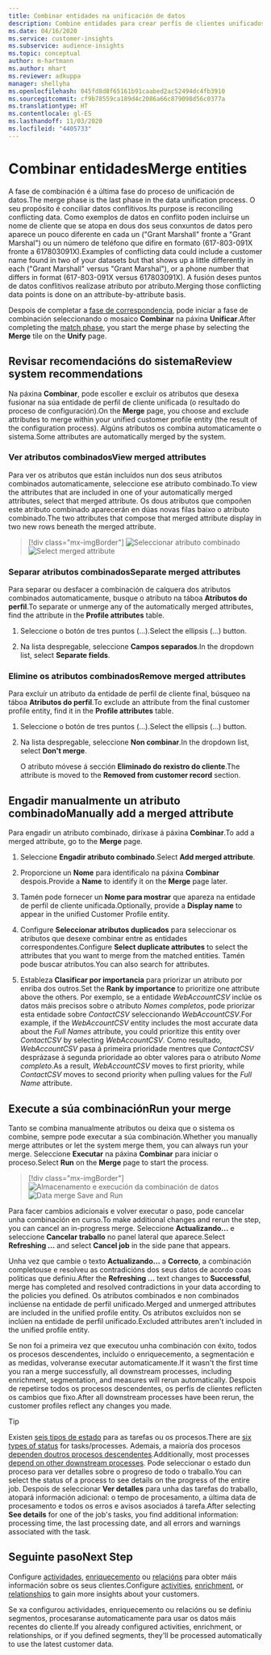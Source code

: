 ```yaml
---
title: Combinar entidades na unificación de datos
description: Combine entidades para crear perfís de clientes unificados.
ms.date: 04/16/2020
ms.service: customer-insights
ms.subservice: audience-insights
ms.topic: conceptual
author: m-hartmann
ms.author: mhart
ms.reviewer: adkuppa
manager: shellyha
ms.openlocfilehash: 045fd8d8f65161b91caabed2ac52494dc4fb3910
ms.sourcegitcommit: cf9b78559ca189d4c2086a66c879098d56c0377a
ms.translationtype: HT
ms.contentlocale: gl-ES
ms.lasthandoff: 11/03/2020
ms.locfileid: "4405733"
---
```

# <a name="merge-entities"></a><span data-ttu-id="5f49e-103">Combinar entidades</span><span class="sxs-lookup"><span data-stu-id="5f49e-103">Merge entities</span></span>

<span data-ttu-id="5f49e-104">A fase de combinación é a última fase do proceso de unificación de datos.</span><span class="sxs-lookup"><span data-stu-id="5f49e-104">The merge phase is the last phase in the data unification process.</span></span> <span data-ttu-id="5f49e-105">O seu propósito é conciliar datos conflitivos.</span><span class="sxs-lookup"><span data-stu-id="5f49e-105">Its purpose is reconciling conflicting data.</span></span> <span data-ttu-id="5f49e-106">Como exemplos de datos en conflito poden incluírse un nome de cliente que se atopa en dous dos seus conxuntos de datos pero aparece un pouco diferente en cada un ("Grant Marshall" fronte a "Grant Marshal") ou un número de teléfono que difire en formato (617-803-091X fronte a 617803091X).</span><span class="sxs-lookup"><span data-stu-id="5f49e-106">Examples of conflicting data could include a customer name found in two of your datasets but that shows up a little differently in each ("Grant Marshall" versus "Grant Marshal"), or a phone number that differs in format (617-803-091X versus 617803091X).</span></span> <span data-ttu-id="5f49e-107">A fusión deses puntos de datos conflitivos realízase atributo por atributo.</span><span class="sxs-lookup"><span data-stu-id="5f49e-107">Merging those conflicting data points is done on an attribute-by-attribute basis.</span></span>

<span data-ttu-id="5f49e-108">Despois de completar a [fase de correspondencia](match-entities.md), pode iniciar a fase de combinación seleccionando o mosaico **Combinar** na páxina **Unificar**.</span><span class="sxs-lookup"><span data-stu-id="5f49e-108">After completing the [match phase](match-entities.md), you start the merge phase by selecting the **Merge** tile on the **Unify** page.</span></span>

## <a name="review-system-recommendations"></a><span data-ttu-id="5f49e-109">Revisar recomendacións do sistema</span><span class="sxs-lookup"><span data-stu-id="5f49e-109">Review system recommendations</span></span>

<span data-ttu-id="5f49e-110">Na páxina **Combinar**, pode escoller e excluír os atributos que desexa fusionar na súa entidade de perfil de cliente unificada (o resultado do proceso de configuración).</span><span class="sxs-lookup"><span data-stu-id="5f49e-110">On the **Merge** page, you choose and exclude attributes to merge within your unified customer profile entity (the result of the configuration process).</span></span> <span data-ttu-id="5f49e-111">Algúns atributos os combina automaticamente o sistema.</span><span class="sxs-lookup"><span data-stu-id="5f49e-111">Some attributes are automatically merged by the system.</span></span>

### <a name="view-merged-attributes"></a><span data-ttu-id="5f49e-112">Ver atributos combinados</span><span class="sxs-lookup"><span data-stu-id="5f49e-112">View merged attributes</span></span>

<span data-ttu-id="5f49e-113">Para ver os atributos que están incluídos nun dos seus atributos combinados automaticamente, seleccione ese atributo combinado.</span><span class="sxs-lookup"><span data-stu-id="5f49e-113">To view the attributes that are included in one of your automatically merged attributes, select that merged attribute.</span></span> <span data-ttu-id="5f49e-114">Os dous atributos que compoñen este atributo combinado aparecerán en dúas novas filas baixo o atributo combinado.</span><span class="sxs-lookup"><span data-stu-id="5f49e-114">The two attributes that compose that merged attribute display in two new rows beneath the merged attribute.</span></span>

> [!div class="mx-imgBorder"]
> <span data-ttu-id="5f49e-115">![Seleccionar atributo combinado](media/configure-data-merge-profile-attributes.png "Seleccionar atributo combinado")</span><span class="sxs-lookup"><span data-stu-id="5f49e-115">![Select merged attribute](media/configure-data-merge-profile-attributes.png "Select merged attribute")</span></span>

### <a name="separate-merged-attributes"></a><span data-ttu-id="5f49e-116">Separar atributos combinados</span><span class="sxs-lookup"><span data-stu-id="5f49e-116">Separate merged attributes</span></span>

<span data-ttu-id="5f49e-117">Para separar ou desfacer a combinación de calquera dos atributos combinados automaticamente, busque o atributo na táboa **Atributos do perfil**.</span><span class="sxs-lookup"><span data-stu-id="5f49e-117">To separate or unmerge any of the automatically merged attributes, find the attribute in the **Profile attributes** table.</span></span>

1. <span data-ttu-id="5f49e-118">Seleccione o botón de tres puntos (...).</span><span class="sxs-lookup"><span data-stu-id="5f49e-118">Select the ellipsis (...) button.</span></span>
  
2. <span data-ttu-id="5f49e-119">Na lista despregable, seleccione **Campos separados**.</span><span class="sxs-lookup"><span data-stu-id="5f49e-119">In the dropdown list, select **Separate fields**.</span></span>

### <a name="remove-merged-attributes"></a><span data-ttu-id="5f49e-120">Elimine os atributos combinados</span><span class="sxs-lookup"><span data-stu-id="5f49e-120">Remove merged attributes</span></span>

<span data-ttu-id="5f49e-121">Para excluír un atributo da entidade de perfil de cliente final, búsqueo na táboa **Atributos do perfil**.</span><span class="sxs-lookup"><span data-stu-id="5f49e-121">To exclude an attribute from the final customer profile entity, find it in the **Profile attributes** table.</span></span>

1. <span data-ttu-id="5f49e-122">Seleccione o botón de tres puntos (...).</span><span class="sxs-lookup"><span data-stu-id="5f49e-122">Select the ellipsis (...) button.</span></span>
  
2. <span data-ttu-id="5f49e-123">Na lista despregable, seleccione **Non combinar**.</span><span class="sxs-lookup"><span data-stu-id="5f49e-123">In the dropdown list, select **Don't merge**.</span></span>

   <span data-ttu-id="5f49e-124">O atributo móvese á sección **Eliminado do rexistro do cliente**.</span><span class="sxs-lookup"><span data-stu-id="5f49e-124">The attribute is moved to the **Removed from customer record** section.</span></span>

## <a name="manually-add-a-merged-attribute"></a><span data-ttu-id="5f49e-125">Engadir manualmente un atributo combinado</span><span class="sxs-lookup"><span data-stu-id="5f49e-125">Manually add a merged attribute</span></span>

<span data-ttu-id="5f49e-126">Para engadir un atributo combinado, diríxase á páxina **Combinar**.</span><span class="sxs-lookup"><span data-stu-id="5f49e-126">To add a merged attribute, go to the **Merge** page.</span></span>

1. <span data-ttu-id="5f49e-127">Seleccione **Engadir atributo combinado**.</span><span class="sxs-lookup"><span data-stu-id="5f49e-127">Select **Add merged attribute**.</span></span>

2. <span data-ttu-id="5f49e-128">Proporcione un **Nome** para identificalo na páxina **Combinar** despois.</span><span class="sxs-lookup"><span data-stu-id="5f49e-128">Provide a **Name** to identify it on the **Merge** page later.</span></span>

3. <span data-ttu-id="5f49e-129">Tamén pode fornecer un **Nome para mostrar** que apareza na entidade de perfil de cliente unificada.</span><span class="sxs-lookup"><span data-stu-id="5f49e-129">Optionally, provide a **Display name** to appear in the unified Customer Profile entity.</span></span>

4. <span data-ttu-id="5f49e-130">Configure **Seleccionar atributos duplicados** para seleccionar os atributos que desexe combinar entre as entidades correspondentes.</span><span class="sxs-lookup"><span data-stu-id="5f49e-130">Configure **Select duplicate attributes** to select the attributes that you want to merge from the matched entities.</span></span> <span data-ttu-id="5f49e-131">Tamén pode buscar atributos.</span><span class="sxs-lookup"><span data-stu-id="5f49e-131">You can also search for attributes.</span></span>

5. <span data-ttu-id="5f49e-132">Estableza **Clasificar por importancia** para priorizar un atributo por enriba dos outros.</span><span class="sxs-lookup"><span data-stu-id="5f49e-132">Set the **Rank by importance** to prioritize one attribute above the others.</span></span> <span data-ttu-id="5f49e-133">Por exemplo, se a entidade *WebAccountCSV* inclúe os datos máis precisos sobre o atributo *Nomes completos*, pode priorizar esta entidade sobre *ContactCSV* seleccionando *WebAccountCSV*.</span><span class="sxs-lookup"><span data-stu-id="5f49e-133">For example, if the *WebAccountCSV* entity includes the most accurate data about the *Full Names* attribute, you could prioritize this entity over *ContactCSV* by selecting *WebAccountCSV*.</span></span> <span data-ttu-id="5f49e-134">Como resultado, *WebAccountCSV* pasa á primeira prioridade mentres que *ContactCSV* desprázase á segunda prioridade ao obter valores para o atributo *Nome completo*.</span><span class="sxs-lookup"><span data-stu-id="5f49e-134">As a result, *WebAccountCSV* moves to first priority, while *ContactCSV* moves to second priority when pulling values for the *Full Name* attribute.</span></span>

## <a name="run-your-merge"></a><span data-ttu-id="5f49e-135">Execute a súa combinación</span><span class="sxs-lookup"><span data-stu-id="5f49e-135">Run your merge</span></span>

<span data-ttu-id="5f49e-136">Tanto se combina manualmente atributos ou deixa que o sistema os combine, sempre pode executar a súa combinación.</span><span class="sxs-lookup"><span data-stu-id="5f49e-136">Whether you manually merge attributes or let the system merge them, you can always run your merge.</span></span> <span data-ttu-id="5f49e-137">Seleccione **Executar** na páxina **Combinar** para iniciar o proceso.</span><span class="sxs-lookup"><span data-stu-id="5f49e-137">Select **Run** on the **Merge** page to start the process.</span></span>

> [!div class="mx-imgBorder"]
> <span data-ttu-id="5f49e-138">![Almacenamento e execución da combinación de datos](media/configure-data-merge-save-run.png "Almacenamento e execución da combinación de datos")</span><span class="sxs-lookup"><span data-stu-id="5f49e-138">![Data merge Save and Run](media/configure-data-merge-save-run.png "Data merge Save and Run")</span></span>

<span data-ttu-id="5f49e-139">Para facer cambios adicionais e volver executar o paso, pode cancelar unha combinación en curso.</span><span class="sxs-lookup"><span data-stu-id="5f49e-139">To make additional changes and rerun the step, you can cancel an in-progress merge.</span></span> <span data-ttu-id="5f49e-140">Seleccione **Actualizando...** e seleccione **Cancelar traballo** no panel lateral que aparece.</span><span class="sxs-lookup"><span data-stu-id="5f49e-140">Select **Refreshing ...** and select **Cancel job**  in the side pane that appears.</span></span>

<span data-ttu-id="5f49e-141">Unha vez que cambie o texto **Actualizando...** a **Correcto**, a combinación completouse e resolveu as contradicións dos seus datos de acordo coas políticas que definiu.</span><span class="sxs-lookup"><span data-stu-id="5f49e-141">After the **Refreshing ...** text changes to **Successful**, merge has completed and resolved contradictions in your data according to the policies you defined.</span></span> <span data-ttu-id="5f49e-142">Os atributos combinados e non combinados inclúense na entidade de perfil unificado.</span><span class="sxs-lookup"><span data-stu-id="5f49e-142">Merged and unmerged attributes are included in the unified profile entity.</span></span> <span data-ttu-id="5f49e-143">Os atributos excluídos non se inclúen na entidade de perfil unificado.</span><span class="sxs-lookup"><span data-stu-id="5f49e-143">Excluded attributes aren't included in the unified profile entity.</span></span>

<span data-ttu-id="5f49e-144">Se non foi a primeira vez que executou unha combinación con éxito, todos os procesos descendentes, incluído o enriquecemento, a segmentación e as medidas, volveranse executar automaticamente.</span><span class="sxs-lookup"><span data-stu-id="5f49e-144">If it wasn't the first time you ran a merge successfully, all downstream processes, including enrichment, segmentation, and measures will rerun automatically.</span></span> <span data-ttu-id="5f49e-145">Despois de repetirse todos os procesos descendentes, os perfís de clientes reflicten os cambios que fixo.</span><span class="sxs-lookup"><span data-stu-id="5f49e-145">After all downstream processes have been rerun, the customer profiles reflect any changes you made.</span></span>

> [!TIP]
> <span data-ttu-id="5f49e-146">Existen [seis tipos de estado](system.md#status-types) para as tarefas ou os procesos.</span><span class="sxs-lookup"><span data-stu-id="5f49e-146">There are [six types of status](system.md#status-types) for tasks/processes.</span></span> <span data-ttu-id="5f49e-147">Ademais, a maioría dos procesos [dependen doutros procesos descendentes](system.md#refresh-policies).</span><span class="sxs-lookup"><span data-stu-id="5f49e-147">Additionally, most processes [depend on other downstream processes](system.md#refresh-policies).</span></span> <span data-ttu-id="5f49e-148">Pode seleccionar o estado dun proceso para ver detalles sobre o progreso de todo o traballo.</span><span class="sxs-lookup"><span data-stu-id="5f49e-148">You can select the status of a process to see details on the progress of the entire job.</span></span> <span data-ttu-id="5f49e-149">Despois de seleccionar **Ver detalles** para unha das tarefas do traballo, atopará información adicional: o tempo de procesamento, a última data de procesamento e todos os erros e avisos asociados á tarefa.</span><span class="sxs-lookup"><span data-stu-id="5f49e-149">After selecting **See details** for one of the job's tasks, you find additional information: processing time, the last processing date, and all errors and warnings associated with the task.</span></span>

## <a name="next-step"></a><span data-ttu-id="5f49e-150">Seguinte paso</span><span class="sxs-lookup"><span data-stu-id="5f49e-150">Next Step</span></span>

<span data-ttu-id="5f49e-151">Configure [actividades](activities.md), [enriquecemento](enrichment-microsoft-graph.md) ou [relacións](relationships.md) para obter máis información sobre os seus clientes.</span><span class="sxs-lookup"><span data-stu-id="5f49e-151">Configure [activities](activities.md), [enrichment](enrichment-microsoft-graph.md), or [relationships](relationships.md) to gain more insights about your customers.</span></span>

<span data-ttu-id="5f49e-152">Se xa configurou actividades, enriquecemento ou relacións ou se definiu segmentos, procesaranse automaticamente para usar os datos máis recentes do cliente.</span><span class="sxs-lookup"><span data-stu-id="5f49e-152">If you already configured activities, enrichment, or relationships, or if you defined segments, they'll be processed automatically to use the latest customer data.</span></span>


